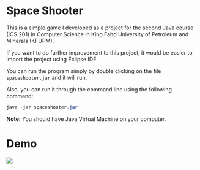 # Space Shooter

This is a simple game I developed as a project for the second Java course (ICS 201) in Computer Science in King Fahd University of Petroleum and Minerals (KFUPM).

If you want to do further improvement to this project, it would be easier to import the project using Eclipse IDE.

You can run the program simply by double clicking on the file `spaceshooter.jar` and it will run.

Also, you can run it through the command line using the following command:

```Java
java -jar spaceshooter.jar
```

**Note:** You should have Java Virtual Machine on your computer.

# Demo

![](demo.gif)